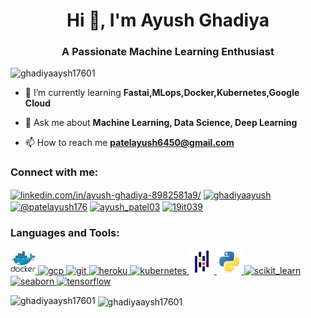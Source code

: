 <h1 align="center">Hi 👋, I'm Ayush Ghadiya</h1>
<h3 align="center">A Passionate Machine Learning Enthusiast</h3>

<p align="left"> <img src="https://komarev.com/ghpvc/?username=ghadiyaaysh17601&label=Profile%20views&color=0e75b6&style=flat" alt="ghadiyaaysh17601" /> </p>

- 🌱 I’m currently learning **Fastai,MLops,Docker,Kubernetes,Google Cloud**

- 💬 Ask me about **Machine Learning, Data Science, Deep Learning**

- 📫 How to reach me **patelayush6450@gmail.com**

<h3 align="left">Connect with me:</h3>
<p align="left">
<a href="https://linkedin.com/in/linkedin.com/in/ayush-ghadiya-8982581a9/" target="blank"><img align="center" src="https://raw.githubusercontent.com/rahuldkjain/github-profile-readme-generator/master/src/images/icons/Social/linked-in-alt.svg" alt="linkedin.com/in/ayush-ghadiya-8982581a9/" height="30" width="40" /></a>
<a href="https://kaggle.com/ghadiyaayush" target="blank"><img align="center" src="https://raw.githubusercontent.com/rahuldkjain/github-profile-readme-generator/master/src/images/icons/Social/kaggle.svg" alt="ghadiyaayush" height="30" width="40" /></a>
<a href="https://medium.com/@patelayush176" target="blank"><img align="center" src="https://raw.githubusercontent.com/rahuldkjain/github-profile-readme-generator/master/src/images/icons/Social/medium.svg" alt="@patelayush176" height="30" width="40" /></a>
<a href="https://www.codechef.com/users/ayush_patel03" target="blank"><img align="center" src="https://cdn.jsdelivr.net/npm/simple-icons@3.1.0/icons/codechef.svg" alt="ayush_patel03" height="30" width="40" /></a>
<a href="https://www.hackerrank.com/19it039" target="blank"><img align="center" src="https://raw.githubusercontent.com/rahuldkjain/github-profile-readme-generator/master/src/images/icons/Social/hackerrank.svg" alt="19it039" height="30" width="40" /></a>
</p>

<h3 align="left">Languages and Tools:</h3>
<p align="left"> <a href="https://www.docker.com/" target="_blank" rel="noreferrer"> <img src="https://raw.githubusercontent.com/devicons/devicon/master/icons/docker/docker-original-wordmark.svg" alt="docker" width="40" height="40"/> </a> <a href="https://cloud.google.com" target="_blank" rel="noreferrer"> <img src="https://www.vectorlogo.zone/logos/google_cloud/google_cloud-icon.svg" alt="gcp" width="40" height="40"/> </a> <a href="https://git-scm.com/" target="_blank" rel="noreferrer"> <img src="https://www.vectorlogo.zone/logos/git-scm/git-scm-icon.svg" alt="git" width="40" height="40"/> </a> <a href="https://heroku.com" target="_blank" rel="noreferrer"> <img src="https://www.vectorlogo.zone/logos/heroku/heroku-icon.svg" alt="heroku" width="40" height="40"/> </a> <a href="https://kubernetes.io" target="_blank" rel="noreferrer"> <img src="https://www.vectorlogo.zone/logos/kubernetes/kubernetes-icon.svg" alt="kubernetes" width="40" height="40"/> </a> <a href="https://pandas.pydata.org/" target="_blank" rel="noreferrer"> <img src="https://raw.githubusercontent.com/devicons/devicon/2ae2a900d2f041da66e950e4d48052658d850630/icons/pandas/pandas-original.svg" alt="pandas" width="40" height="40"/> </a> <a href="https://www.python.org" target="_blank" rel="noreferrer"> <img src="https://raw.githubusercontent.com/devicons/devicon/master/icons/python/python-original.svg" alt="python" width="40" height="40"/> </a> <a href="https://scikit-learn.org/" target="_blank" rel="noreferrer"> <img src="https://upload.wikimedia.org/wikipedia/commons/0/05/Scikit_learn_logo_small.svg" alt="scikit_learn" width="40" height="40"/> </a> <a href="https://seaborn.pydata.org/" target="_blank" rel="noreferrer"> <img src="https://seaborn.pydata.org/_images/logo-mark-lightbg.svg" alt="seaborn" width="40" height="40"/> </a> <a href="https://www.tensorflow.org" target="_blank" rel="noreferrer"> <img src="https://www.vectorlogo.zone/logos/tensorflow/tensorflow-icon.svg" alt="tensorflow" width="40" height="40"/> </a> </p>

<p><img align="left" src="https://github-readme-stats.vercel.app/api/top-langs?username=ghadiyaaysh17601&show_icons=true&locale=en&layout=compact" alt="ghadiyaaysh17601" /></p>

<p>&nbsp;<img align="center" src="https://github-readme-stats.vercel.app/api?username=ghadiyaaysh17601&show_icons=true&locale=en" alt="ghadiyaaysh17601" /></p>
